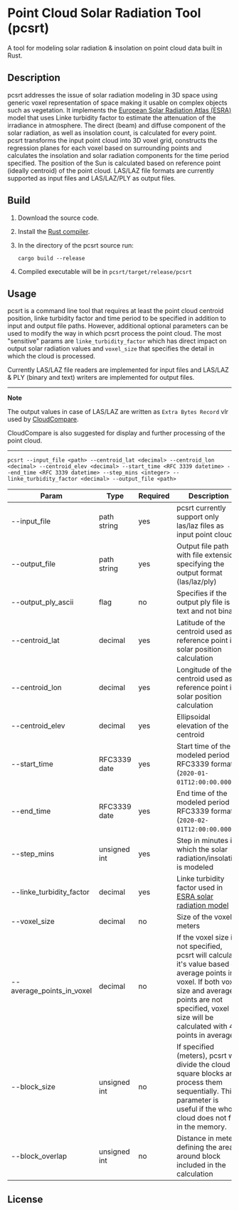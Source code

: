# Point Cloud Solar Radiation Tool (pcsrt)
A tool for modeling solar radiation & insolation on point cloud data built in Rust.

## Description
pcsrt addresses the issue of solar radiation modeling in 3D space using generic voxel representation of space making it usable on complex objects such as vegetation. It implements the [European Solar Radiation Atlas (ESRA)](https://www.sciencedirect.com/science/article/pii/S0038092X99000559) model that uses Linke turbidity factor to estimate the attenuation of the irradiance in atmosphere. The direct (beam) and diffuse component of the solar radiation, as well as insolation count, is calculated for every point. pcsrt transforms the input point cloud into 3D voxel grid, constructs the regression planes for each voxel based on surrounding points and calculates the insolation and solar radiation components for the time period specified. The position of the Sun is calculated based on reference point (ideally centroid) of the point cloud. LAS/LAZ file formats are currently supported as input files and LAS/LAZ/PLY as output files.

## Build
1. Download the source code.
2. Install the [Rust compiler](https://www.rust-lang.org/tools/install).
3. In the directory of the pcsrt source run:
    ```
    cargo build --release
    ```

4. Compiled executable will be in `pcsrt/target/release/pcsrt`

## Usage

pcsrt is a command line tool that requires at least the point cloud centroid position, linke turbidity factor and time period to be specified in addition to input and output file paths. However, additional optional parameters can be used to modify the way in which pcsrt process the point cloud. The most "sensitive" params are `linke_turbidity_factor` which has direct impact on output solar radiation values and `voxel_size` that specifies the detail in which the cloud is processed.

Currently LAS/LAZ file readers are implemented for input files and LAS/LAZ & PLY (binary and text) writers are implemented for output files.

---
**Note**

The output values in case of LAS/LAZ are written as `Extra Bytes Record` vlr used by [CloudCompare](https://www.danielgm.net/cc/). 

CloudCompare is also suggested for display and further processing of the point cloud.

---

```
pcsrt --input_file <path> --centroid_lat <decimal> --centroid_lon <decimal> --centroid_elev <decimal> --start_time <RFC 3339 datetime> --end_time <RFC 3339 datetime> --step_mins <integer> --linke_turbidity_factor <decimal> --output_file <path>
```

| Param                     | Type         | Required | Description                                                                        | 
| ------------------------- | ------------ | -------- | ---------------------------------------------------------------------------------- |
| --input_file              | path string  | yes      | pcsrt currently support only las/laz files as input point clouds                   | 
| --output_file             | path string  | yes      | Output file path with file extension specifying the output format (las/laz/ply)    |
| --output_ply_ascii        | flag         | no       | Specifies if the output ply file is text and not binary                            |
| --centroid_lat            | decimal      | yes      | Latitude of the centroid used as reference point in solar position calculation     |
| --centroid_lon            | decimal      | yes      | Longitude of the centroid used as reference point in solar position calculation    |
| --centroid_elev           | decimal      | yes      | Ellipsoidal elevation of the centroid                                              |
| --start_time              | RFC3339 date | yes      | Start time of the modeled period in RFC3339 format (`2020-01-01T12:00:00.000Z`) |
| --end_time                | RFC3339 date | yes      | End time of the modeled period in RFC3339 format (`2020-02-01T12:00:00.000Z`)   |
| --step_mins               | unsigned int | yes      | Step in minutes in which the solar radiation/insolation is modeled                 |
| --linke_turbidity_factor  | decimal      | yes      | Linke turbidity factor used in [ESRA  solar radiation model](https://www.sciencedirect.com/science/article/pii/S0038092X99000559) |
| --voxel_size              | decimal      | no       | Size of the voxel in meters                                                       |
| --average_points_in_voxel | decimal      | no       | If the voxel size is not specified, pcsrt will calculate it's value based on average points in voxel. If both voxel size and average points are not specified, voxel size will be calculated with 4 points in average.          |
| --block_size              | unsigned int | no       | If specified (meters), pcsrt will divide the cloud in square blocks and process them sequentially. This parameter is useful if the whole cloud does not fit in the memory.                                                       |
| --block_overlap           | unsigned int | no       | Distance in meters defining the area around block included in the calculation      |

## License
